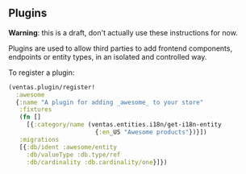 ## Plugins

**Warning**: this is a draft, don't actually use these instructions for now.

Plugins are used to allow third parties to add frontend components, endpoints or entity types, in an isolated and controlled way.

To register a plugin:

```clojure
(ventas.plugin/register!
  :awesome
  {:name "A plugin for adding _awesome_ to your store"
   :fixtures
   (fn []
     [{:category/name (ventas.entities.i18n/get-i18n-entity
                        {:en_US "Awesome products"})}])
   :migrations
   [{:db/ident :awesome/entity
     :db/valueType :db.type/ref
     :db/cardinality :db.cardinality/one}]})
```

